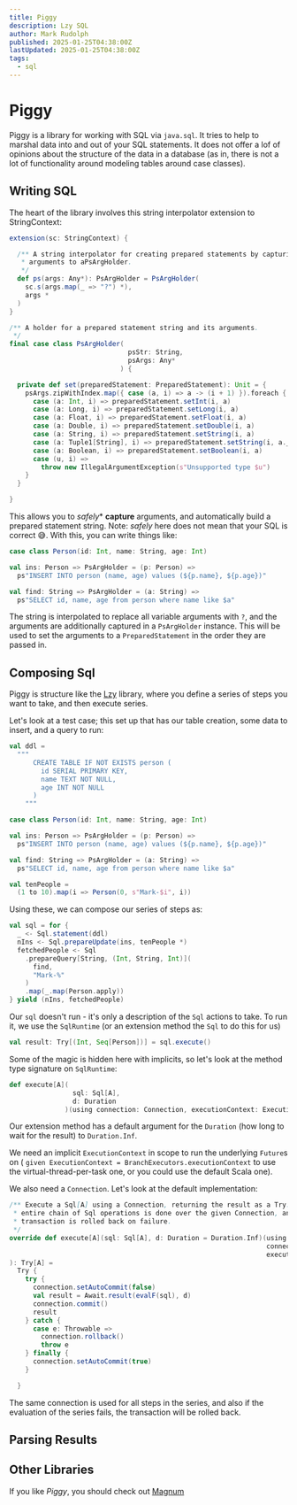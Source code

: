 ```yaml
---
title: Piggy
description: Lzy SQL
author: Mark Rudolph
published: 2025-01-25T04:38:00Z
lastUpdated: 2025-01-25T04:38:00Z
tags:
  - sql
---
```


# Piggy

Piggy is a library for working with SQL via  `java.sql`. It tries to help to marshal data into and out of your SQL
statements. It does not offer a lof of opinions about the structure of the data in a database (as in, there is not a lot
of functionality around modeling tables around case classes).

## Writing SQL

The heart of the library involves this string interpolator extension to StringContext:

```scala
extension(sc: StringContext) {

  /** A string interpolator for creating prepared statements by capturing
   * arguments to aPsArgHolder.
   */
  def ps(args: Any*): PsArgHolder = PsArgHolder(
    sc.s(args.map(_ => "?") *),
    args *
  )
}

/** A holder for a prepared statement string and its arguments.
 */
final case class PsArgHolder(
                              psStr: String,
                              psArgs: Any*
                            ) {

  private def set(preparedStatement: PreparedStatement): Unit = {
    psArgs.zipWithIndex.map({ case (a, i) => a -> (i + 1) }).foreach {
      case (a: Int, i) => preparedStatement.setInt(i, a)
      case (a: Long, i) => preparedStatement.setLong(i, a)
      case (a: Float, i) => preparedStatement.setFloat(i, a)
      case (a: Double, i) => preparedStatement.setDouble(i, a)
      case (a: String, i) => preparedStatement.setString(i, a)
      case (a: Tuple1[String], i) => preparedStatement.setString(i, a._1)
      case (a: Boolean, i) => preparedStatement.setBoolean(i, a)
      case (u, i) =>
        throw new IllegalArgumentException(s"Unsupported type $u")
    }
  }

}
```

This allows you to *safely** **capture** arguments, and automatically build a prepared statement string. Note: *safely*
here does not mean that your SQL is correct 😅. With this, you can write things like:

```scala
case class Person(id: Int, name: String, age: Int)

val ins: Person => PsArgHolder = (p: Person) =>
  ps"INSERT INTO person (name, age) values (${p.name}, ${p.age})"

val find: String => PsArgHolder = (a: String) =>
  ps"SELECT id, name, age from person where name like $a"
```

The string is interpolated to replace all variable arguments with `?`, and the arguments are additionally captured in a
`PsArgHolder` instance. This will be used to set the arguments to a `PreparedStatement` in the order they are passed in.

## Composing Sql

Piggy is structure like the [Lzy](/lzy) library, where you define a series of steps you want to take, and then execute
series.

Let's look at a test case; this set up that has our table creation, some data to insert, and a query to run:

```scala 3
val ddl =
  """
      CREATE TABLE IF NOT EXISTS person (
        id SERIAL PRIMARY KEY,
        name TEXT NOT NULL,
        age INT NOT NULL
      )
    """

case class Person(id: Int, name: String, age: Int)

val ins: Person => PsArgHolder = (p: Person) =>
  ps"INSERT INTO person (name, age) values (${p.name}, ${p.age})"

val find: String => PsArgHolder = (a: String) =>
  ps"SELECT id, name, age from person where name like $a"

val tenPeople =
  (1 to 10).map(i => Person(0, s"Mark-$i", i))
```

Using these, we can compose our series of steps as:

```scala 3
val sql = for {
  _ <- Sql.statement(ddl)
  nIns <- Sql.prepareUpdate(ins, tenPeople *)
  fetchedPeople <- Sql
    .prepareQuery[String, (Int, String, Int)](
      find,
      "Mark-%"
    )
    .map(_.map(Person.apply))
} yield (nIns, fetchedPeople)
```

Our `sql` doesn't run - it's only a description of the `Sql` actions to take. To run it, we use the `SqlRuntime` (or an
extension method the `Sql` to do this for us)

```scala 3
val result: Try[(Int, Seq[Person])] = sql.execute()
```

Some of the magic is hidden here with implicits, so let's look at the method type signature on `SqlRuntime`:

```scala 3
def execute[A](
                sql: Sql[A],
                d: Duration
              )(using connection: Connection, executionContext: ExecutionContext): Try[A]
```

Our extension method has a default argument for the `Duration` (how long to wait for the result) to `Duration.Inf`.

We need an implicit `ExecutionContext` in scope to run the underlying `Future`s on (
`given ExecutionContext = BranchExecutors.executionContext` to use the virtual-thread-per-task one, or you could use the
default Scala one).

We also need a `Connection`. Let's look at the default implementation:

```scala 3
/** Execute a Sql[A] using a Connection, returning the result as a Try. The
 * entire chain of Sql operations is done over the given Connection, and the
 * transaction is rolled back on failure.
 */
override def execute[A](sql: Sql[A], d: Duration = Duration.Inf)(using
                                                                 connection: Connection,
                                                                 executionContext: ExecutionContext
): Try[A] =
  Try {
    try {
      connection.setAutoCommit(false)
      val result = Await.result(evalF(sql), d)
      connection.commit()
      result
    } catch {
      case e: Throwable =>
        connection.rollback()
        throw e
    } finally {
      connection.setAutoCommit(true)
    }

  }
```

The same connection is used for all steps in the series, and also if the evaluation of the series fails, the transaction
will be rolled back.

## Parsing Results

## Other Libraries

If you like *Piggy*, you should check out [Magnum](https://github.com/AugustNagro/magnum)
